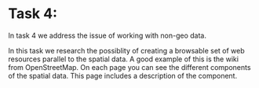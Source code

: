 # Task 4:

In task 4 we address the issue of working with non-geo data.

In this task we research the possiblity of creating a browsable set of web resources parallel to the spatial data. 
A good example of this is the wiki from OpenStreetMap. 
On each page you can see the different components of the spatial data.
This page includes a description of the component. 
 
